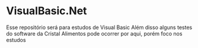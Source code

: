 # VisualBasic.Net
Esse repositório será para estudos de Visual Basic
Além disso alguns testes do software da Cristal Alimentos pode ocorrer por aqui, porém foco nos estudos